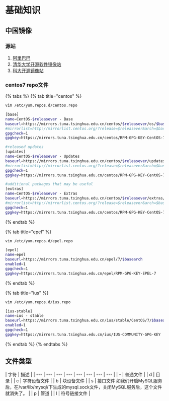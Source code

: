 # 基础知识

## 中国镜像

### 源站

1. [阿里巴巴](https://opsx.alibaba.com/mirror)
2. [清华大学开源软件镜像站](https://mirrors.tuna.tsinghua.edu.cn/)
3. [科大开源镜像站](http://mirrors.ustc.edu.cn/)

### centos7 repo文件

{% tabs %}
{% tab title="centos" %}
```bash
vim /etc/yum.repos.d/centos.repo

[base]
name=CentOS-$releasever - Base
baseurl=https://mirrors.tuna.tsinghua.edu.cn/centos/$releasever/os/$basearch/
#mirrorlist=http://mirrorlist.centos.org/?release=$releasever&arch=$basearch&repo=os
gpgcheck=1
gpgkey=https://mirrors.tuna.tsinghua.edu.cn/centos/RPM-GPG-KEY-CentOS-7

#released updates
[updates]
name=CentOS-$releasever - Updates
baseurl=https://mirrors.tuna.tsinghua.edu.cn/centos/$releasever/updates/$basearch/
#mirrorlist=http://mirrorlist.centos.org/?release=$releasever&arch=$basearch&repo=updates
gpgcheck=1
gpgkey=https://mirrors.tuna.tsinghua.edu.cn/centos/RPM-GPG-KEY-CentOS-7

#additional packages that may be useful
[extras]
name=CentOS-$releasever - Extras
baseurl=https://mirrors.tuna.tsinghua.edu.cn/centos/$releasever/extras/$basearch/
#mirrorlist=http://mirrorlist.centos.org/?release=$releasever&arch=$basearch&repo=extras
gpgcheck=1
gpgkey=https://mirrors.tuna.tsinghua.edu.cn/centos/RPM-GPG-KEY-CentOS-7
```
{% endtab %}

{% tab title="epel" %}
```bash
vim /etc/yum.repos.d/epel.repo

[epel]
name=epel
baseurl=https://mirrors.tuna.tsinghua.edu.cn/epel/7/$basearch
enabled=1
gpgcheck=1
gpgkey=https://mirrors.tuna.tsinghua.edu.cn/epel/RPM-GPG-KEY-EPEL-7
```
{% endtab %}

{% tab title="ius" %}
```bash
vim /etc/yum.repos.d/ius.repo

[ius-stable]
name=ius - stable
baseurl=https://mirrors.tuna.tsinghua.edu.cn/ius/stable/CentOS/7/$basearch
enabled=1
gpgcheck=1
gpgkey=https://mirrors.tuna.tsinghua.edu.cn/ius/IUS-COMMUNITY-GPG-KEY
```
{% endtab %}
{% endtabs %}

## 文件类型

| 字符 | 描述 |
| --- | --- | --- | --- | --- | --- | --- | --- |
| - | 普通文件 |
| d | 目录 |
| c | 字符设备文件 |
| b | 块设备文件 |
| s | 接口文件 如我们开启MySQL服务后，在/var/lib/mysql/下生成的mysql.sock文件，关闭MySQL服务后，这个文件就消失了。 |
| p | 管道 |
| l | 符号链接文件 |



